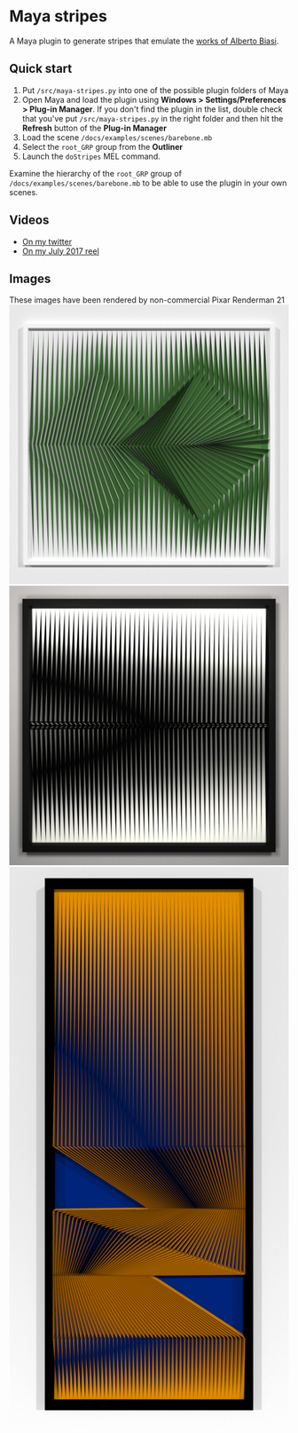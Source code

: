 # Maya stripes
A Maya plugin to generate stripes that emulate the 
[works of Alberto Biasi](https://www.google.com/search?q=alberto+biasi&tbm=isch).
## Quick start
1. Put `/src/maya-stripes.py` into one of the possible plugin folders of Maya
2. Open Maya and load the plugin using **Windows > Settings/Preferences > Plug-in Manager**. If you don't find the plugin in the list, double check that you've put `/src/maya-stripes.py` in the right folder and then hit the **Refresh** button of the **Plug-in Manager**
3. Load the scene `/docs/examples/scenes/barebone.mb`
4. Select the `root_GRP` group from the **Outliner**
5. Launch the `doStripes` MEL command.  

Examine the hierarchy of the `root_GRP` group of `/docs/examples/scenes/barebone.mb` to be able to use the plugin in your own scenes.

## Videos
* [On my twitter](https://twitter.com/giuliom_95/status/888699985696620544)
* [On my July 2017 reel](https://vimeo.com/giuliom95/reeljul2017#t=39s)

## Images
These images have been rendered by non-commercial Pixar Renderman 21
![Green](./docs/examples/images/green.png)  
![White](./docs/examples/images/white.jpg)  
![Orange front](./docs/examples/images/orange.png)  
